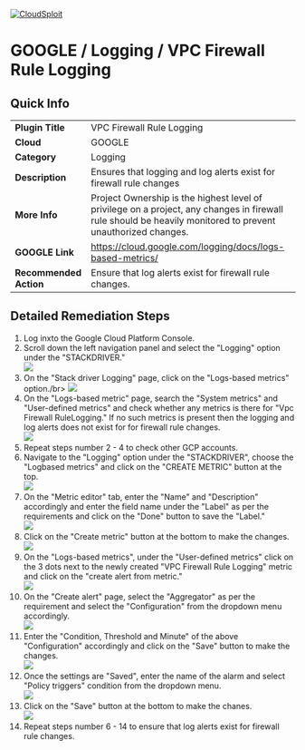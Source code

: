 [![CloudSploit](https://cloudsploit.com/img/logo-new-big-text-100.png "CloudSploit")](https://cloudsploit.com)

# GOOGLE / Logging / VPC Firewall Rule Logging

## Quick Info

| | |
|-|-|
| **Plugin Title** | VPC Firewall Rule Logging |
| **Cloud** | GOOGLE |
| **Category** | Logging |
| **Description** | Ensures that logging and log alerts exist for firewall rule changes |
| **More Info** | Project Ownership is the highest level of privilege on a project, any changes in firewall rule should be heavily monitored to prevent unauthorized changes. |
| **GOOGLE Link** | https://cloud.google.com/logging/docs/logs-based-metrics/ |
| **Recommended Action** | Ensure that log alerts exist for firewall rule changes. |

## Detailed Remediation Steps
1. Log inxto the Google Cloud Platform Console.
2. Scroll down the left navigation panel and select the "Logging" option under the "STACKDRIVER."</br> <img src="/resources/google/logging/vpc-firewall-rule-logging/step2.png"/>
3. On the "Stack driver Logging" page, click on the "Logs-based metrics" option./br> <img src="/resources/google/logging/vpc-firewall-rule-logging/step3.png"/>
4. On the "Logs-based metric" page, search the "System metrics" and "User-defined metrics" and check whether any metrics is there for "Vpc Firewall RuleLogging." If no such metrics is present then the logging and log alerts does not exist for for firewall rule changes.</br> <img src="/resources/google/logging/vpc-firewall-rule-logging/step4.png"/>
5. Repeat steps number 2 - 4 to check other GCP accounts.</br>
6. Navigate to the "Logging" option under the "STACKDRIVER", choose the "Logbased metrics" and click on the "CREATE METRIC" button at the top.</br> <img src="/resources/google/logging/vpc-firewall-rule-logging/step6.png"/>
7. On the "Metric editor" tab, enter the "Name" and "Description" accordingly and enter the field name under the "Label" as per the requirements and click on the "Done" button to save the "Label."</br> <img src="/resources/google/logging/vpc-firewall-rule-logging/step7.png"/>
8. Click on the "Create metric" button at the bottom to make the changes.</br> <img src="/resources/google/logging/vpc-firewall-rule-logging/step8.png"/>
9. On the "Logs-based metrics", under the "User-defined metrics" click on the 3 dots next to the newly created "VPC Firewall Rule Logging" metric and click on the "create alert from metric."</br> <img src="/resources/google/logging/vpc-firewall-rule-logging/step9.png"/>
10. On the "Create alert" page, select the "Aggregator" as per the requirement and select the "Configuration" from the dropdown menu accordingly.</br> <img src="/resources/google/logging/vpc-firewall-rule-logging/step10.png"/>
11. Enter the "Condition, Threshold and Minute" of the above "Configuration" accordingly and click on the "Save" button to make the changes.</br> <img src="/resources/google/logging/vpc-firewall-rule-logging/step11.png"/>
12. Once the settings are "Saved", enter the name of the alarm and select "Policy triggers" condition from the dropdown menu.</br> <img src="/resources/google/logging/vpc-firewall-rule-logging/step12.png"/>
13. Click on the "Save" button at the bottom to make the chanes.</br> <img src="/resources/google/logging/vpc-firewall-rule-logging/step13.png"/>
14. Repeat steps number 6 - 14 to ensure that log alerts exist for firewall rule changes.</br>

